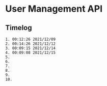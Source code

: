 # User Management API

## Timelog

    1. 00:12:26 2021/12/09
    2. 00:14:26 2021/12/12
    3. 00:09:15 2021/12/14
    4. 00:09:08 2021/12/15
    5.
    6.
    7.
    8.
    9.
    10.
